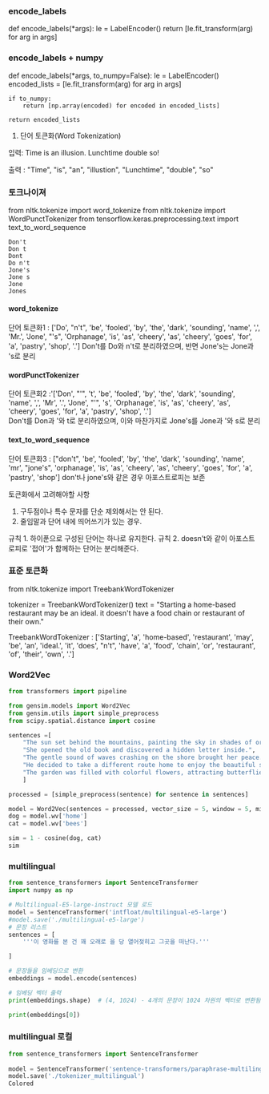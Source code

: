 

### encode_labels

def encode_labels(*args):
    le = LabelEncoder()
    return [le.fit_transform(arg) for arg in args]


### encode_labels + numpy

def encode_labels(*args, to_numpy=False):
    le = LabelEncoder()
    encoded_lists = [le.fit_transform(arg) for arg in args]
    
    if to_numpy:
        return [np.array(encoded) for encoded in encoded_lists]
    
    return encoded_lists

    

1. 단어 토큰화(Word Tokenization)

입력: Time is an illusion. Lunchtime double so!

출력 : "Time", "is", "an", "illustion", "Lunchtime", "double", "so"


### 토크나이져
from nltk.tokenize import word_tokenize
from nltk.tokenize import WordPunctTokenizer
from tensorflow.keras.preprocessing.text import text_to_word_sequence

    Don't
    Don t
    Dont
    Do n't
    Jone's
    Jone s
    Jone
    Jones

#### word_tokenize
단어 토큰화1 : ['Do', "n't", 'be', 'fooled', 'by', 'the', 'dark', 'sounding', 'name', ',', 'Mr.', 'Jone', "'s", 'Orphanage', 'is', 'as', 'cheery', 'as', 'cheery', 'goes', 'for', 'a', 'pastry', 'shop', '.']
Don't를 Do와 n't로 분리하였으며, 반면 Jone's는 Jone과 's로 분리

#### wordPunctTokenizer
단어 토큰화2 :'['Don', "'", 't', 'be', 'fooled', 'by', 'the', 'dark', 'sounding', 'name', ',', 'Mr', '.', 'Jone', "'", 's', 'Orphanage', 'is', 'as', 'cheery', 'as', 'cheery', 'goes', 'for', 'a', 'pastry', 'shop', '.']  
Don't를 Don과 '와 t로 분리하였으며, 이와 마찬가지로 Jone's를 Jone과 '와 s로 분리

#### text_to_word_sequence
단어 토큰화3 : ["don't", 'be', 'fooled', 'by', 'the', 'dark', 'sounding', 'name', 'mr', "jone's", 'orphanage', 'is', 'as', 'cheery', 'as', 'cheery', 'goes', 'for', 'a', 'pastry', 'shop']
don't나 jone's와 같은 경우 아포스트로피는 보존


토큰화에서 고려해야할 사항

1) 구두점이나 특수 문자를 단순 제외해서는 안 된다.
2) 줄임말과 단어 내에 띄어쓰기가 있는 경우.

규칙 1. 하이푼으로 구성된 단어는 하나로 유지한다.
규칙 2. doesn't와 같이 아포스트로피로 '접어'가 함께하는 단어는 분리해준다. 


### 표준 토큰화
from nltk.tokenize import TreebankWordTokenizer

tokenizer = TreebankWordTokenizer()
text = "Starting a home-based restaurant may be an ideal. it doesn't have a food chain or restaurant of their own."

TreebankWordTokenizer : ['Starting', 'a', 'home-based', 'restaurant', 'may', 'be', 'an', 'ideal.', 'it', 'does', "n't", 'have', 'a', 'food', 'chain', 'or', 'restaurant', 'of', 'their', 'own', '.']

### Word2Vec
```py
from transformers import pipeline

from gensim.models import Word2Vec
from gensim.utils import simple_preprocess
from scipy.spatial.distance import cosine

sentences =[
    "The sun set behind the mountains, painting the sky in shades of orange and purple."
    "She opened the old book and discovered a hidden letter inside.",
    "The gentle sound of waves crashing on the shore brought her peace.",
    "He decided to take a different route home to enjoy the beautiful scenery.",
    "The garden was filled with colorful flowers, attracting butterflies and bees.",
    ]

processed = [simple_preprocess(sentence) for sentence in sentences]

model = Word2Vec(sentences = processed, vector_size = 5, window = 5, min_count = 1, sg = 0)
dog = model.wv['home']
cat = model.wv['bees']

sim = 1 - cosine(dog, cat)
sim
```


### multilingual
```py
from sentence_transformers import SentenceTransformer
import numpy as np

# Multilingual-E5-large-instruct 모델 로드
model = SentenceTransformer('intfloat/multilingual-e5-large')
#model.save('./multilingual-e5-large')
# 문장 리스트
sentences = [
    '''이 영화를 본 건 꽤 오래로 을 당 열어젖히고 그곳을 떠난다.'''

]

# 문장들을 임베딩으로 변환
embeddings = model.encode(sentences)

# 임베딩 벡터 출력
print(embeddings.shape)  # (4, 1024) - 4개의 문장이 1024 차원의 벡터로 변환됨

print(embeddings[0]) 
```

### multilingual 로컬
```py
from sentence_transformers import SentenceTransformer
 
model = SentenceTransformer('sentence-transformers/paraphrase-multilingual-MiniLM-L12-v2')
model.save('./tokenizer_multilingual')
Colored
```
